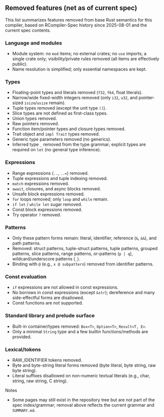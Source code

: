 ## Removed features (net as of current spec)

This list summarizes features removed from base Rust semantics for this compiler, based on RCompiler-Spec history since 2025-08-01 and the current spec contents.

### Language and modules
- Module system: no `mod` items; no external crates; no `use` imports; a single crate only; visibility/private rules removed (all items are effectively public).
- Name resolution is simplified; only essential namespaces are kept.

### Types
- Floating-point types and literals removed (`f32`, `f64`, float literals).
- Narrow/wide fixed-width integers removed (only `i32`, `u32`, and pointer-sized `isize`/`usize` remain).
- Tuple types removed (except the unit type `()`).
- Slice types are not defined as first-class types.
- Union types removed.
- Raw pointers removed.
- Function item/pointer types and closure types removed.
- Trait object and `impl Trait` types removed.
- Generic type parameters removed (no generics).
- Inferred type `_` removed from the type grammar; explicit types are required on `let` (no general type inference).

### Expressions
- Range expressions (`..`, `..=`) removed.
- Tuple expressions and tuple indexing removed.
- `match` expressions removed.
- `await`, closures, and async blocks removed.
- Unsafe block expressions removed.
- `for` loops removed; only `loop` and `while` remain.
- `if let` / `while let` sugar removed.
- Const block expressions removed.
- Try operator `?` removed.

### Patterns
- Only these pattern forms remain: literal, identifier, reference (`&`, `&&`), and path patterns.
- Removed: struct patterns, tuple-struct patterns, tuple patterns, grouped patterns, slice patterns, range patterns, or-patterns (`p | q`), wildcard/underscore patterns (`_`).
- Binding with `@` (e.g., `x @ subpattern`) removed from identifier patterns.

### Const evaluation
- `if` expressions are not allowed in const expressions.
- No borrows in const expressions (except `&str`); dereference and many side-effectful forms are disallowed.
- Const functions are not supported.

### Standard library and prelude surface
- Built-in container/types removed: `Box<T>`, `Option<T>`, `Result<T, E>`.
- Only a minimal `String` type and a few builtin functions/methods are provided.

### Lexical/tokens
- RAW_IDENTIFIER tokens removed.
- Byte and byte-string literal forms removed (byte literal, byte string, raw byte string).
- Literal suffixes disallowed on non-numeric textual literals (e.g., char, string, raw string, C string).

Notes
- Some pages may still exist in the repository tree but are not part of the spec index/grammar; removal above reflects the current grammar and `SUMMARY.md`.
